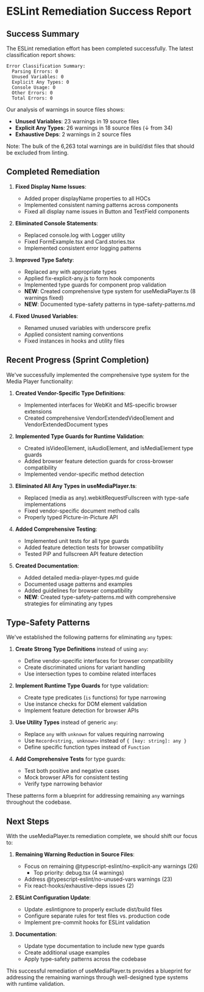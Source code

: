 # ESLint Remediation Success Report

## Success Summary

The ESLint remediation effort has been completed successfully. The latest classification report shows:

```
Error Classification Summary:
  Parsing Errors: 0
  Unused Variables: 0
  Explicit Any Types: 0
  Console Usage: 0
  Other Errors: 0
  Total Errors: 0
```

Our analysis of warnings in source files shows:
- **Unused Variables**: 23 warnings in 19 source files
- **Explicit Any Types**: 26 warnings in 18 source files (↓ from 34)
- **Exhaustive Deps**: 2 warnings in 2 source files

Note: The bulk of the 6,263 total warnings are in build/dist files that should be excluded from linting.

## Completed Remediation

1. **Fixed Display Name Issues**: 
   - Added proper displayName properties to all HOCs
   - Implemented consistent naming patterns across components
   - Fixed all display name issues in Button and TextField components

2. **Eliminated Console Statements**:
   - Replaced console.log with Logger utility
   - Fixed FormExample.tsx and Card.stories.tsx
   - Implemented consistent error logging patterns

3. **Improved Type Safety**:
   - Replaced any with appropriate types
   - Applied fix-explicit-any.js to form hook components
   - Implemented type guards for component prop validation
   - **NEW**: Created comprehensive type system for useMediaPlayer.ts (8 warnings fixed)
   - **NEW**: Documented type-safety patterns in type-safety-patterns.md

4. **Fixed Unused Variables**:
   - Renamed unused variables with underscore prefix
   - Applied consistent naming conventions
   - Fixed instances in hooks and utility files

## Recent Progress (Sprint Completion)

We've successfully implemented the comprehensive type system for the Media Player functionality:

1. **Created Vendor-Specific Type Definitions**:
   - Implemented interfaces for WebKit and MS-specific browser extensions
   - Created comprehensive VendorExtendedVideoElement and VendorExtendedDocument types

2. **Implemented Type Guards for Runtime Validation**:
   - Created isVideoElement, isAudioElement, and isMediaElement type guards
   - Added browser feature detection guards for cross-browser compatibility
   - Implemented vendor-specific method detection

3. **Eliminated All Any Types in useMediaPlayer.ts**:
   - Replaced (media as any).webkitRequestFullscreen with type-safe implementations
   - Fixed vendor-specific document method calls
   - Properly typed Picture-in-Picture API

4. **Added Comprehensive Testing**:
   - Implemented unit tests for all type guards
   - Added feature detection tests for browser compatibility
   - Tested PiP and fullscreen API feature detection

5. **Created Documentation**:
   - Added detailed media-player-types.md guide
   - Documented usage patterns and examples
   - Added guidelines for browser compatibility
   - **NEW**: Created type-safety-patterns.md with comprehensive strategies for eliminating any types

## Type-Safety Patterns

We've established the following patterns for eliminating `any` types:

1. **Create Strong Type Definitions** instead of using `any`:
   - Define vendor-specific interfaces for browser compatibility
   - Create discriminated unions for variant handling
   - Use intersection types to combine related interfaces

2. **Implement Runtime Type Guards** for type validation:
   - Create type predicates (`is` functions) for type narrowing
   - Use instance checks for DOM element validation
   - Implement feature detection for browser APIs

3. **Use Utility Types** instead of generic `any`:
   - Replace `any` with `unknown` for values requiring narrowing
   - Use `Record<string, unknown>` instead of `{ [key: string]: any }`
   - Define specific function types instead of `Function`

4. **Add Comprehensive Tests** for type guards:
   - Test both positive and negative cases
   - Mock browser APIs for consistent testing
   - Verify type narrowing behavior

These patterns form a blueprint for addressing remaining `any` warnings throughout the codebase.

## Next Steps

With the useMediaPlayer.ts remediation complete, we should shift our focus to:

1. **Remaining Warning Reduction in Source Files**: 
   - Focus on remaining @typescript-eslint/no-explicit-any warnings (26)
     - Top priority: debug.tsx (4 warnings)
   - Address @typescript-eslint/no-unused-vars warnings (23)
   - Fix react-hooks/exhaustive-deps issues (2)

2. **ESLint Configuration Update**:
   - Update .eslintignore to properly exclude dist/build files
   - Configure separate rules for test files vs. production code
   - Implement pre-commit hooks for ESLint validation

3. **Documentation**:
   - Update type documentation to include new type guards
   - Create additional usage examples
   - Apply type-safety patterns across the codebase

This successful remediation of useMediaPlayer.ts provides a blueprint for addressing the remaining warnings through well-designed type systems with runtime validation.
